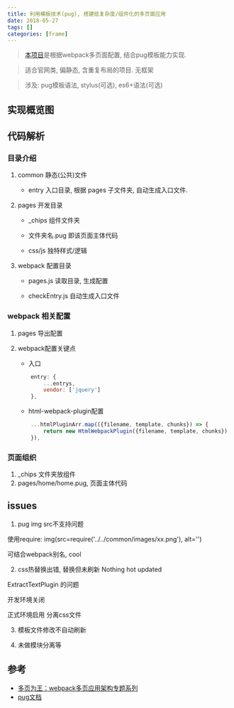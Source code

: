 ```yaml
---
title: 利用模板技术(pug), 搭建低复杂度/组件化的多页面应用
date: 2018-05-27
tags: []
categories: [frame]
---
```


> [本项目](https://github.com/roy-k/Mutipages)是根据webpack多页面配置, 结合pug模板能力实现.

> 适合官网类, 偏静态, 含重复布局的项目. 无框架

> 涉及: pug模板语法, stylus(可选), es6+语法(可选)

## 实现概览图

<!-- more -->
## 代码解析

### 目录介绍

1. common 静态(公共)文件

    - entry 入口目录, 根据 pages 子文件夹, 自动生成入口文件.

2. pages 开发目录

    - _chips 组件文件夹

    - 文件夹名.pug 即该页面主体代码

    - css/js 独特样式/逻辑

3. webpack 配置目录

    - pages.js 读取目录, 生成配置

    - checkEntry.js 自动生成入口文件

### webpack 相关配置

1. pages 导出配置


2. webpack配置关键点

    - 入口

    ```javascript
        entry: {
            ...entrys,
            vendor: ['jquery']
        },
    ```
    - html-webpack-plugin配置

    ```javascript
        ...htmlPluginArr.map(({filename, template, chunks}) => {
            return new HtmlWebpackPlugin({filename, template, chunks})
        }),
    ```

### 页面组织

1. _chips 文件夹放组件
2. pages/home/home.pug, 页面主体代码

## issues

1. pug img src不支持问题

使用require: img(src=require('../../common/images/xx.png'), alt='')

可结合webpack别名, cool

2. css热替换出错, 替换但未刷新 Nothing hot updated

ExtractTextPlugin 的问题

开发环境关闭

正式环境启用 分离css文件

3. 模板文件修改不自动刷新

4. 未做模块分离等

## 参考

- [多页为王：webpack多页应用架构专题系列](https://array_huang.coding.me/webpack-book/)
- [pug文档](https://pugjs.org/zh-cn/api/getting-started.html)
